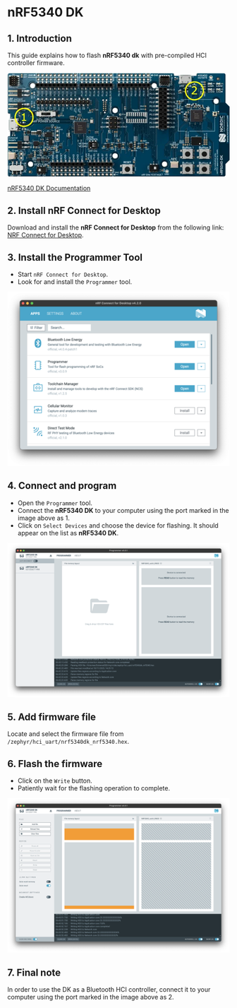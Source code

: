 # nRF5340 DK

## 1. Introduction

This guide explains how to flash **nRF5340 dk** with pre-compiled HCI controller firmware.

![nRF5340 DK Image](./imgs/nrf5340-dk.webp)

[nRF5340 DK Documentation](https://www.nordicsemi.com/Products/Development-hardware/nrf5340-dk)

## 2. Install nRF Connect for Desktop

Download and install the **nRF Connect for Desktop** from the following link: [NRF Connect for Desktop](https://www.nordicsemi.com/Products/Development-tools/nRF-Connect-for-Desktop/Download?lang=en#infotabs).

## 3. Install the Programmer Tool

- Start `nRF Connect for Desktop`.
- Look for and install the `Programmer` tool.

![nRF Connect for Desktop](imgs/nrf-connect.png)

## 4. Connect and program

- Open the `Programmer` tool.
- Connect the **nRF5340 DK** to your computer using the port marked in the image above as 1.
- Click on `Select Devices` and choose the device for flashing. It should appear on the list as **nRF5340 DK**.

![Programmer Tool Image](imgs/nrf53dk-select-device.png)

## 5. Add firmware file

Locate and select the firmware file from `/zephyr/hci_uart/nrf5340dk_nrf5340.hex`.

## 6. Flash the firmware

- Click on the `Write` button.
- Patiently wait for the flashing operation to complete.

![Programmer Tool Image](imgs/nrf53dk-flash.png)

## 7. Final note

In order to use the DK as a Bluetooth HCI controller, connect it to your computer using the port marked in the image above as 2.
